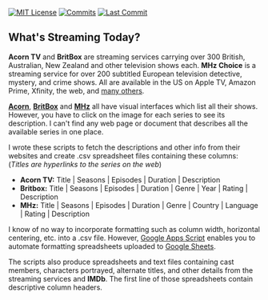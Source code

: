 [![MIT License](https://img.shields.io/github/license/Monty/WhatsStreamingToday)](LICENSE)
[![Commits](https://badgen.net/github/commits/Monty/WhatsStreamingToday/master/)](https://github.com/Monty/WhatsStreamingToday)
[![Last Commit](https://img.shields.io/github/last-commit/Monty/WhatsStreamingToday)](https://github.com/Monty/WhatsStreamingToday)

## What's Streaming Today?

**Acorn TV** and **BritBox** are streaming services carrying over 300 
British, Australian, New Zealand and other television shows each.
**MHz Choice** is a streaming service for over 200 subtitled
European television detective, mystery, and crime shows.  All are
available in the US on Apple TV, Amazon Prime, Xfinity, the web, and
[many others](https://support.mhznetworks.com/support/solutions/folders/44001123070).

**[Acorn](https://acorn.tv/browse)**, 
**[BritBox](https://www.britbox.com/us/programmes)** and
**[MHz](https://watch.mhzchoice.com/browse)** all
have visual interfaces which list all their shows. However,
you have to click on the image for each series to see its description.
I can't find any web page or document that describes all the available
series in one place.

I wrote these scripts to fetch the descriptions and other info from
their websites and create .csv spreadsheet files containing these
columns: (*Titles are hyperlinks to the series on the web*)

+ **Acorn TV:** Title | Seasons | Episodes | Duration | Description 
+ **Britbox:** Title | Seasons | Episodes | Duration | Genre | Year | Rating | Description
+ **MHz:** Title | Seasons | Episodes | Duration | Genre | Country | Language | Rating | Description

I know of no way to incorporate formatting such as column width,
horizontal centering, etc. into a .csv file. However, 
[Google Apps Script](https://developers.google.com/apps-script/overview)
enables you to automate formatting spreadsheets uploaded to [Google
Sheets](https://docs.google.com/spreadsheets/u/0/).

The scripts also produce spreadsheets and text files containing cast members,
characters portrayed, alternate titles, and other details from the streaming services
and **IMDb**. The first line of those spreadsheets contain descriptive column headers.
